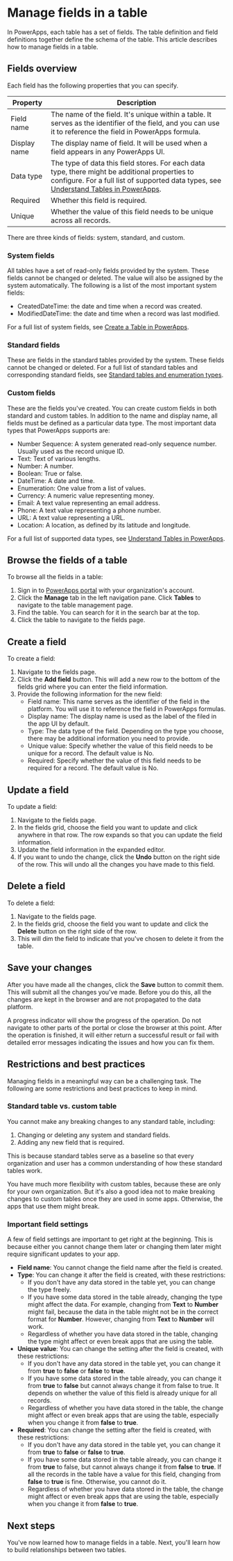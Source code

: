 <properties
	pageTitle="Manage fields in a table"
	description="Create, read, update and delete fields in a table."
	services="powerapps"
	documentationCenter="na"
	authors="guangyang"
	manager="dwrede"
	editor=""
	tags=""/>

<tags
   ms.service="powerapps"
   ms.devlang="na"
   ms.topic="article"
   ms.tgt_pltfrm="na"
   ms.workload="na"
   ms.date="04/07/2016"
   ms.author="guayan"/>

# Manage fields in a table

In PowerApps, each table has a set of fields. The table definition and field definitions together define the schema of the table. This article describes how to manage fields in a table.

## Fields overview

Each field has the following properties that you can specify.

| Property | Description |
|----------|-------------|
| Field name | The name of the field. It's unique within a table. It serves as the identifier of the field, and you can use it to reference the field in PowerApps formula. |
| Display name | The display name of field. It will be used when a field appears in any PowerApps UI. |
| Data type | The type of data this field stores. For each data type, there might be additional properties to configure. For a full list of supported data types, see [Understand Tables in PowerApps](data-platform-intro.md). |
| Required | Whether this field is required. |
| Unique | Whether the value of this field needs to be unique across all records. |

There are three kinds of fields: system, standard, and custom.

### System fields

All tables have a set of read-only fields provided by the system. These fields cannot be changed or deleted. The value will also be assigned by the system automatically. The following is a list of the most important system fields:

- CreatedDateTime: the date and time when a record was created.
- ModifiedDateTime: the date and time when a record was last modified.

For a full list of system fields, see [Create a Table in PowerApps](data-platform-create-table).

### Standard fields

These are fields in the standard tables provided by the system. These fields cannot be changed or deleted. For a full list of standard tables and corresponding standard fields, see [Standard tables and enumeration types](data-platform-standard-tables.md).

### Custom fields

These are the fields you've created. You can create custom fields in both standard and custom tables. In addition to the name and display name, all fields must be defined as a particular data type. The most important data types that PowerApps supports are:

- Number Sequence: A system generated read-only sequence number. Usually used as the record unique ID.
- Text: Text of various lengths.
- Number: A number.
- Boolean: True or false.
- DateTime: A date and time.
- Enumeration: One value from a list of values.
- Currency: A numeric value representing money.
- Email: A text value representing an email address.
- Phone: A text value representing a phone number.
- URL: A text value representing a URL.
- Location: A location, as defined by its latitude and longitude.

For a full list of supported data types, see [Understand Tables in PowerApps](data-platform-intro.md).

## Browse the fields of a table

To browse all the fields in a table:

1. Sign in to [PowerApps portal]() with your organization's account.
2. Click the **Manage** tab in the left navigation pane. Click **Tables** to navigate to the table management page.
3. Find the table. You can search for it in the search bar at the top.
4. Click the table to navigate to the fields page.

## Create a field

To create a field:

1. Navigate to the fields page.
2. Click the **Add field** button. This will add a new row to the bottom of the fields grid where you can enter the field information.
3. Provide the following information for the new field:
	* Field name: This name serves as the identifier of the field in the platform. You will use it to reference the field in PowerApps formulas.
	* Display name: The display name is used as the label of the filed in the app UI by default.
	* Type: The data type of the field. Depending on the type you choose, there may be additional information you need to provide.
	* Unique value: Specify whether the value of this field needs to be unique for a record. The default value is No.
	* Required: Specify whether the value of this field needs to be required for a record. The default value is No.

## Update a field

To update a field:

1. Navigate to the fields page.
2. In the fields grid, choose the field you want to update and click anywhere in that row. The row expands so that you can update the field information.
3. Update the field information in the expanded editor.
4. If you want to undo the change, click the **Undo** button on the right side of the row. This will undo all the changes you have made to this field.

## Delete a field

To delete a field:

1. Navigate to the fields page.
2. In the fields grid, choose the field you want to update and click the **Delete** button on the right side of the row.
3. This will dim the field to indicate that you've chosen to delete it from the table.

## Save your changes

After you have made all the changes, click the **Save** button to commit them. This will submit all the changes you've made. Before you do this, all the changes are kept in the browser and are not propagated to the data platform.

A progress indicator will show the progress of the operation. Do not navigate to other parts of the portal or close the browser at this point. After the operation is finished, it will either return a successful result or fail with detailed error messages indicating the issues and how you can fix them.

## Restrictions and best practices

Managing fields in a meaningful way can be a challenging task. The following are some restrictions and best practices to keep in mind.

### Standard table vs. custom table

You cannot make any breaking changes to any standard table, including:

1. Changing or deleting any system and standard fields.
2. Adding any new field that is required.

This is because standard tables serve as a baseline so that every organization and user has a common understanding of how these standard tables work.

You have much more flexibility with custom tables, because these are only for your own organization. But it's also a good idea not to make breaking changes to custom tables once they are used in some apps. Otherwise, the apps that use them might break.

### Important field settings

A few of field settings are important to get right at the beginning. This is because either you cannot change them later or changing them later might require significant updates to your app.

* **Field name**: You cannot change the field name after the field is created.
* **Type**: You can change it after the field is created, with these restrictions:
    * If you don't have any data stored in the table yet, you can change the type freely.
    * If you have some data stored in the table already, changing the type might affect the data. For example, changing from **Text** to **Number** might fail, because the data in the table might not be in the correct format for **Number**. However, changing from **Text** to **Number** will work.
    * Regardless of whether you have data stored in the table, changing the type might affect or even break apps that are using the table.
* **Unique value**: You can change the setting after the field is created, with these restrictions:
    * If you don't have any data stored in the table yet, you can change it from **true** to **false** or **false** to **true**.
    * If you have some data stored in the table already, you can change it from **true** to **false** but cannot always change it from false to true. It depends on whether the value of this field is already unique for all records.
    * Regardless of whether you have data stored in the table, the change might affect or even break apps that are using the table, especially when you change it from **false** to **true**.
* **Required**: You can change the setting after the field is created, with these restrictions:
    * If you don't have any data stored in the table yet, you can change it from **true** to **false** or **false** to **true**.
    * If you have some data stored in the table already, you can change it from **true** to false, but cannot always change it from **false** to **true**. If all the records in the table have a value for this field, changing from **false** to **true** is fine. Otherwise, you cannot do it.
    * Regardless of whether you have data stored in the table, the change might affect or even break apps that are using the table, especially when you change it from **false** to **true**.

## Next steps

You've now learned how to manage fields in a table. Next, you'll learn how to build relationships between two tables.
